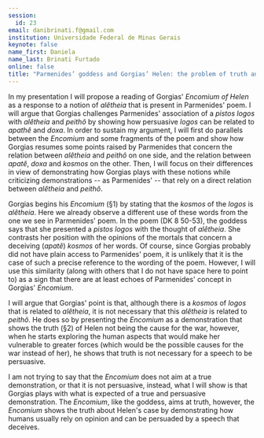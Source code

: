 ```yaml
---
session:
  id: 23
email: danibrinati.f@gmail.com
institution: Universidade Federal de Minas Gerais
keynote: false
name_first: Daniela
name_last: Brinati Furtado
online: false
title: "Parmenides’ goddess and Gorgias’ Helen: the problem of truth and persuasion"
---
```

In my presentation I will propose a reading of Gorgias' *Encomium of Helen* as a response to a notion of *alêtheia* that is present in Parmenides' poem. I will argue that Gorgias challenges Parmenides' association of a *pistos logos* with *alêtheia* and *peithô* by showing how persuasive *logos* can be related to *apathê* and *doxa*. In order to sustain my argument, I will first do parallels between the *Encomium* and some fragments of the poem and show how Gorgias resumes some points raised by Parmenides that concern the relation between *alêtheia* and *peithô* on one side, and the relation between *apatê*, *doxa* and *kosmos* on the other. Then, I will focus on their differences in view of demonstrating how Gorgias plays with these notions while criticizing demonstrations -- as Parmenides' -- that rely on a direct relation between *alêtheia* and *peithô*.

Gorgias begins his *Encomium* (§1) by stating that the *kosmos* of the *logos* is *alêtheia*. Here we already observe a different use of these words from the one we see in Parmenides' poem. In the poem (DK 8 50-53), the goddess says that she presented a *pistos logos* with the thought of *alêtheia*. She contrasts her position with the opinions of the mortals that concern a deceiving (*apatê*) *kosmos* of her words. Of course, since Gorgias probably did not have plain access to Parmenides' poem, it is unlikely that it is the case of such a precise reference to the wording of the poem. However, I will use this similarity (along with others that I do not have space here to point to) as a sign that there are at least echoes of Parmenides' concept in Gorgias' *Encomium*.

I will argue that Gorgias' point is that, although there is a *kosmos* of *logos* that is related to *alêtheia*, it is not necessary that this *alêtheia* is related to *peithô*. He does so by presenting the *Encomium* as a demonstration that shows the truth (§2) of Helen not being the cause for the war, however, when he starts exploring the human aspects that would make her vulnerable to greater forces (which would be the possible causes for the war instead of her), he shows that truth is not necessary for a speech to be persuasive.

I am not trying to say that the *Encomium* does not aim at a true demonstration, or that it is not persuasive, instead, what I will show is that Gorgias plays with what is expected of a true and persuasive demonstration. The *Encomium*, like the goddess, aims at truth, however, the *Encomium* shows the truth about Helen's case by demonstrating how humans usually rely on opinion and can be persuaded by a speech that deceives.
